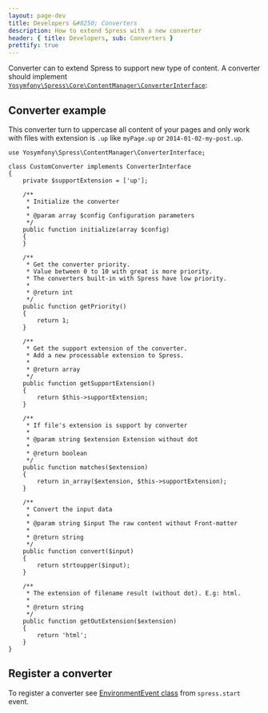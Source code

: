 ```yaml
---
layout: page-dev
title: Developers &#8250; Converters
description: How to extend Spress with a new converter
header: { title: Developers, sub: Converters }
prettify: true
---
```

Converter can to extend Spress to support new type of content. A converter should
implement [`Yosymfony\Spress\Core\ContentManager\ConverterInterface`][ConverterInterface]:

## Converter example

This converter turn to uppercase all content of your 
pages and only work with files with extension is `.up` like `myPage.up` or
`2014-01-02-my-post.up`.

```
use Yosymfony\Spress\ContentManager\ConverterInterface;

class CustomConverter implements ConverterInterface
{
    private $supportExtension = ['up'];
    
    /**
     * Initialize the converter
     * 
     * @param array $config Configuration parameters
     */
    public function initialize(array $config)
    {
    }
    
    /**
     * Get the converter priority.
     * Value between 0 to 10 with great is more priority.
     * The converters built-in with Spress have low priority.
     * 
     * @return int
     */
    public function getPriority()
    {
        return 1;
    }
    
    /**
     * Get the support extension of the converter.
     * Add a new processable extension to Spress.
     * 
     * @return array
     */
    public function getSupportExtension()
    {
        return $this->supportExtension;
    }
    
    /**
     * If file's extension is support by converter
     * 
     * @param string $extension Extension without dot
     * 
     * @return boolean
     */
    public function matches($extension)
    {
        return in_array($extension, $this->supportExtension);
    }
    
    /**
     * Convert the input data
     * 
     * @param string $input The raw content without Front-matter
     * 
     * @return string
     */
    public function convert($input)
    {
        return strtoupper($input);
    }
    
    /**
     * The extension of filename result (without dot). E.g: html.
     * 
     * @return string
     */
    public function getOutExtension($extension)
    {
        return 'html';
    }
}
```

## Register a converter

To register a converter see 
[EnvironmentEvent class](/docs/developers/events-list/#add-new-converter) from
`spress.start` event.

[ConverterInterface]: https://github.com/spress/Spress/blob/1.1/src/Yosymfony/Spress/Core/ContentManager/ConverterInterface.php
